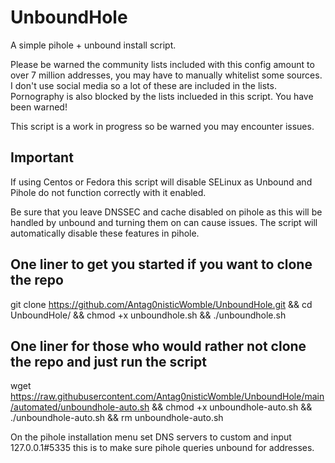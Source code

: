 # UnboundHole #

A simple pihole + unbound install script.

Please be warned the community lists included with this config amount to over 7 million addresses, you may have to manually whitelist some sources. 
I don't use social media so a lot of these are included in the lists. Pornography is also blocked by the lists inclueded in this script. You have been warned!

This script is a work in progress so be warned you may encounter issues.

## Important ##
If using Centos or Fedora this script will disable SELinux as Unbound and Pihole do not function correctly with it enabled.

Be sure that you leave DNSSEC and cache disabled on pihole as this will be handled by unbound and turning them on can cause issues.
The script will automatically disable these features in pihole.

## One liner to get you started if you want to clone the repo ##
git clone https://github.com/Antag0nisticWomble/UnboundHole.git && cd UnboundHole/ && chmod +x unboundhole.sh && ./unboundhole.sh

## One liner for those who would rather not clone the repo and just run the script ##
wget https://raw.githubusercontent.com/Antag0nisticWomble/UnboundHole/main/automated/unboundhole-auto.sh && chmod +x unboundhole-auto.sh && ./unboundhole-auto.sh && rm unboundhole-auto.sh

On the pihole installation menu set DNS servers to custom and input 127.0.0.1#5335 this is to make sure pihole queries unbound for addresses.
